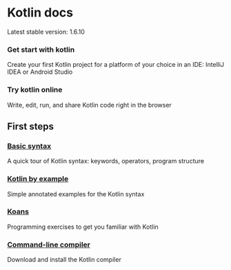
# Kotlin docs
Latest stable version: 1.6.10




### Get start with kotlin

Create your first Kotlin project for a platform of your choice in an IDE: IntelliJ IDEA or Android Studio



### Try kotlin online

Write, edit, run, and share Kotlin code right in the browser



## First steps

### [Basic syntax](https://kotlinlang.org/docs/basic-syntax.html)

A quick tour of Kotlin syntax: keywords, operators, program structure

### [Kotlin by example](https://play.kotlinlang.org/byExample/overview)

Simple annotated examples for the Kotlin syntax

### [Koans](https://kotlinlang.org/docs/koans.html)

Programming exercises to get you familiar with Kotlin

### [Command-line compiler](https://kotlinlang.org/docs/command-line.html)

Download and install the Kotlin compiler
